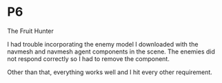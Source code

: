 # P6
 The Fruit Hunter

I had trouble incorporating the enemy model I downloaded with the navmesh and navmesh agent components in the scene. The enemies did not respond correctly so I had to remove the component.

Other than that, everything works well and I hit every other requirement.